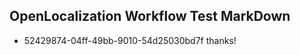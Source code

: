 ## OpenLocalization Workflow Test MarkDown
* 52429874-04ff-49bb-9010-54d25030bd7f thanks!

<!--HONumber=Jul16_HO3-->


